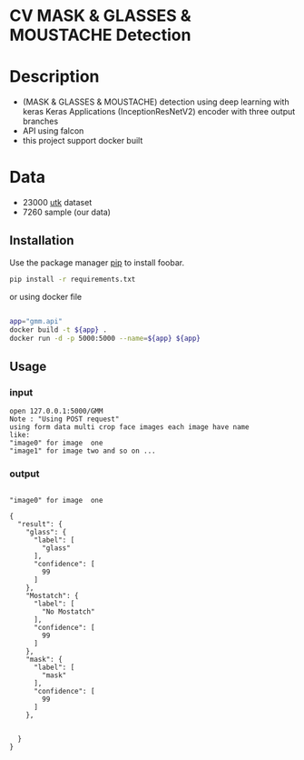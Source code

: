 # CV MASK & GLASSES & MOUSTACHE Detection

# Description
- (MASK & GLASSES & MOUSTACHE) detection  using deep learning  with keras 
Keras Applications (InceptionResNetV2) encoder with three output branches
- API using falcon 
- this project support docker built 

# Data
- 23000 [utk](https://susanqq.github.io/UTKFace/) dataset 
- 7260 sample (our data)
## Installation

Use the package manager [pip](https://pip.pypa.io/en/stable/) to install foobar.

```bash
pip install -r requirements.txt

```
or 
using docker file
```bash

app="gmm.api"
docker build -t ${app} .
docker run -d -p 5000:5000 --name=${app} ${app}

```

## Usage
### input
```
open 127.0.0.1:5000/GMM
Note : "Using POST request" 
using form data multi crop face images each image have name 
like: 
"image0" for image  one  
"image1" for image two and so on ...

```
### output
```

"image0" for image  one  

{
  "result": {
    "glass": {
      "label": [
        "glass"
      ],
      "confidence": [
        99
      ]
    },
    "Mostatch": {
      "label": [
        "No Mostatch"
      ],
      "confidence": [
        99
      ]
    },
    "mask": {
      "label": [
        "mask"
      ],
      "confidence": [
        99
      ]
    },
 
    
  }
}

```

